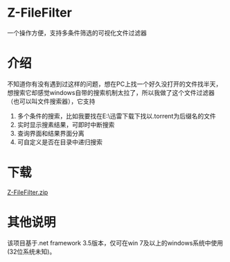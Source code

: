 # Z-FileFilter
一个操作方便，支持多条件筛选的可视化文件过滤器
# 介绍
不知道你有没有遇到过这样的问题，想在PC上找一个好久没打开的文件找半天，想搜索它却感觉windows自带的搜索机制太拉了，所以我做了这个文件过滤器（也可以叫文件搜索器），它支持

1. 多个条件的搜索，比如我要找在E:\迅雷下载下找以.torrent为后缀名的文件
2. 实时显示搜素结果，可即时中断搜索
3. 查询界面和结果界面分离
4. 可自定义是否在目录中递归搜索

# 下载
[Z-FileFilter.zip](https://github.com/hlz2516/Z-FileFilter/releases/download/20211114/Z-FileFilter.zip)

# 其他说明
该项目基于.net framework 3.5版本，仅可在win 7及以上的windows系统中使用(32位系统未知)。

